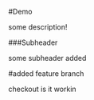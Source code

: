 
#Demo

some description!

###Subheader

some subheader added

#added feature branch

checkout is it workin